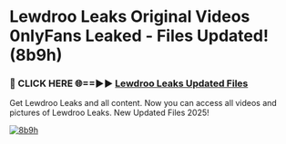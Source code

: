 # Lewdroo Leaks Original Videos 0nlyFans Leaked - Files Updated! (8b9h)

<h3>🔴 CLICK HERE 🌐==►► <a href="https://tinyurl.com/2m67pmp6" rel="nofollow">Lewdroo Leaks Updated Files</a></h3>

Get Lewdroo Leaks and all content. Now you can access all videos and pictures of Lewdroo Leaks. New Updated Files 2025!

[![8b9h](https://i.imgur.com/H4QAA4z.gif)](https://tinyurl.com/2m67pmp6)